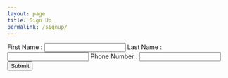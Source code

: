 ```yaml
---
layout: page
title: Sign Up
permalink: /signup/
---
```


<script src="https://cdnjs.cloudflare.com/ajax/libs/intl-tel-input/17.0.8/js/intlTelInput.min.js"></script>
 <link
      rel="stylesheet"
      href="https://cdnjs.cloudflare.com/ajax/libs/intl-tel-input/17.0.8/css/intlTelInput.css"
    />
<script>
    const phoneInputField = document.querySelector("#phoneNumber");
    const phoneInput = window.intlTelInput(phoneInputField, {
      utilsScript:
        "https://cdnjs.cloudflare.com/ajax/libs/intl-tel-input/17.0.8/js/utils.js",
    });

    const info = document.querySelector(".alert-info");
    const error = document.querySelector(".alert-error");

    function process(event) {
      event.preventDefault();

      const phoneNumber = phoneInput.getNumber();

      info.style.display = "";
      info.innerHTML = `Phone number in E.164 format: <strong>${phoneNumber}</strong>`;
    }
  </script>

<form action="https://plib7qyexhoeljo2j6oye4e6oa0eyldb.lambda-url.us-east-1.on.aws/" method="POST" onsubmit="process(event)">

<label>
First Name : <input type="text" name="firstName" id="firstName"/>
</label>

<label>
Last Name : <input type="text" name="lastName" id="lastName"/>
</label>

<label>
      <div class="alert alert-info" style="display: none"></div>
      <div class="alert alert-error" style="display: none"></div>
Phone Number : <input type="text" name="phoneNumber" id="phoneNumber"/>
</label>

<input type="submit"/>
</form>
